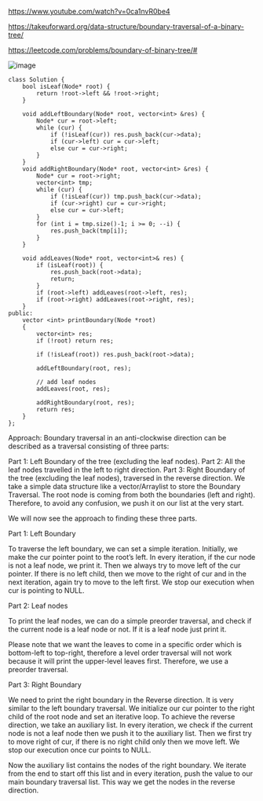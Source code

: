 https://www.youtube.com/watch?v=0ca1nvR0be4

https://takeuforward.org/data-structure/boundary-traversal-of-a-binary-tree/

https://leetcode.com/problems/boundary-of-binary-tree/#

![image](https://user-images.githubusercontent.com/53824950/158368683-f069af23-ebea-4995-8da9-1e1b72ec7183.png)


```
class Solution {
    bool isLeaf(Node* root) {
        return !root->left && !root->right;
    }
    
    void addLeftBoundary(Node* root, vector<int> &res) {
        Node* cur = root->left;
        while (cur) {
            if (!isLeaf(cur)) res.push_back(cur->data);
            if (cur->left) cur = cur->left;
            else cur = cur->right;
        }
    }
    void addRightBoundary(Node* root, vector<int> &res) {
        Node* cur = root->right;
        vector<int> tmp;
        while (cur) {
            if (!isLeaf(cur)) tmp.push_back(cur->data);
            if (cur->right) cur = cur->right;
            else cur = cur->left;
        }
        for (int i = tmp.size()-1; i >= 0; --i) {
            res.push_back(tmp[i]);
        }
    }
    
    void addLeaves(Node* root, vector<int>& res) {
        if (isLeaf(root)) {
            res.push_back(root->data);
            return;
        }
        if (root->left) addLeaves(root->left, res);
        if (root->right) addLeaves(root->right, res);
    }
public:
    vector <int> printBoundary(Node *root)
    {
        vector<int> res;
        if (!root) return res;

        if (!isLeaf(root)) res.push_back(root->data);

        addLeftBoundary(root, res); 
        
        // add leaf nodes
        addLeaves(root, res);

        addRightBoundary(root, res); 
        return res;
    }
};
```

Approach: Boundary traversal in an anti-clockwise direction can be described as a traversal consisting of three parts:

Part 1: Left Boundary of the tree (excluding the leaf nodes).
Part 2: All the leaf nodes travelled in the left to right direction.
Part 3: Right Boundary of the tree (excluding the leaf nodes), traversed in the reverse direction.
We take a simple data structure like a vector/Arraylist to store the Boundary Traversal. The root node is coming from both the boundaries (left and right). Therefore, to avoid any confusion, we push it on our list at the very start.



We will now see the approach to finding these three parts.

Part 1:  Left Boundary



To traverse the left boundary, we can set a simple iteration. Initially, we make the cur pointer point to the root’s left. In every iteration, if the cur node is not a leaf node, we print it. Then we always try to move left of the cur pointer. If there is no left child, then we move to the right of cur and in the next iteration, again try to move to the left first. We stop our execution when cur is pointing to NULL. 



Part 2: Leaf nodes



To print the leaf nodes, we can do a simple preorder traversal, and check if the current node is a leaf node or not. If it is a leaf node just print it.

Please note that we want the leaves to come in a specific order which is bottom-left to top-right, therefore a level order traversal will not work because it will print the upper-level leaves first. Therefore, we use a preorder traversal.



Part 3: Right Boundary



We need to print the right boundary in the Reverse direction. It is very similar to the left boundary traversal. We initialize our cur pointer to the right child of the root node and set an iterative loop. To achieve the reverse direction, we take an auxiliary list. In every iteration, we check if the current node is not a leaf node then we push it to the auxiliary list. Then we first try to move right of cur, if there is no right child only then we move left. We stop our execution once cur points to NULL.

Now the auxiliary list contains the nodes of the right boundary. We iterate from the end to start off this list and in every iteration, push the value to our main boundary traversal list. This way we get the nodes in the reverse direction.



